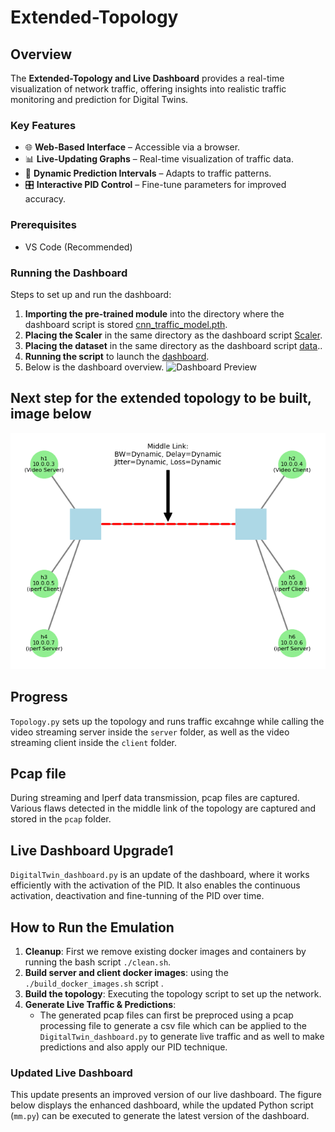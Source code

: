 # **Extended-Topology**  

## **Overview**  
The **Extended-Topology and Live Dashboard** provides a real-time visualization of network traffic, offering insights into realistic traffic monitoring and prediction for Digital Twins.  

### **Key Features**  
- 🌐 **Web-Based Interface** – Accessible via a browser.  
- 📊 **Live-Updating Graphs** – Real-time visualization of traffic data.  
- 🔄 **Dynamic Prediction Intervals** – Adapts to traffic patterns.  
- 🎛 **Interactive PID Control** – Fine-tune parameters for improved accuracy.  

### **Prerequisites**  
- VS Code (Recommended)   

### **Running the Dashboard**  
Steps to set up and run the dashboard:  

1. **Importing the pre-trained module** into the directory where the dashboard script is stored [cnn_traffic_model.pth](model/cnn_traffic_model.pth).
2.   **Placing the Scaler** in the same directory as the dashboard script [Scaler](model/scaler.pkl).
3. **Placing the dataset** in the same directory as the dashboard script [data](data/packets_per_sec_analysis.csv)..  
4. **Running the script** to launch the [dashboard](DigitalTwin.py).
5. Below is the dashboard overview.
![Dashboard Preview](images/dash-board-image.png)

## **Next step for the extended topology to be built, image below** 
![Topology](Extended_topology.png)

## Progress   
`Topology.py` sets up the topology and runs traffic excahnge while calling the video streaming server inside the `server` folder, as well as the video streaming client inside the `client` folder.  

## Pcap file  
During streaming and Iperf data transmission, pcap files are captured. Various flaws detected in the middle link of the topology are captured and stored in the `pcap` folder.  

## Live Dashboard Upgrade1  
`DigitalTwin_dashboard.py` is an update of the dashboard, where it works efficiently with the activation of the PID. It also enables the continuous activation, deactivation and fine-tunning of the PID over time.


## How to Run the Emulation  
1. **Cleanup**: First we remove existing docker images and containers by running the bash script `./clean.sh`.  
2. **Build server and client docker images**: using the `./build_docker_images.sh` script .  
3. **Build the topology**: Executing the topology script to set up the network.  
4. **Generate Live Traffic & Predictions**:  
   - The generated pcap files can first be preproced using a pcap processing file to generate a csv file which can be applied to the `DigitalTwin_dashboard.py` to generate live traffic and as well to make predictions and also apply our PID technique.
### Updated Live Dashboard  
This update presents an improved version of our live dashboard. The figure below displays the enhanced dashboard, while the updated Python script (`mm.py`) can be executed to generate the latest version of the dashboard.  
